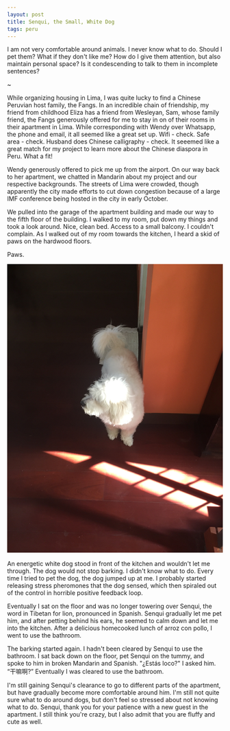```yaml
---
layout: post
title: Senqui, the Small, White Dog
tags: peru
---
```


I am not very comfortable around animals. I never know what to do. Should I pet them? What if they don't like me? How do I give them attention, but also maintain personal space? Is it condescending to talk to them in incomplete sentences?

~

While organizing housing in Lima, I was quite lucky to find a Chinese Peruvian host family, the Fangs. In an incredible chain of friendship, my friend from childhood Eliza has a friend from Wesleyan, Sam, whose family friend, the Fangs generously offered for me to stay in on of their rooms in their apartment in Lima. While corresponding with Wendy over Whatsapp, the phone and email, it all seemed like a great set up. Wifi - check. Safe area - check. Husband does Chinese calligraphy - check. It seeemed like a great match for my project to learn more about the Chinese diaspora in Peru. What a fit!

Wendy generously offered to pick me up from the airport. On our way back to her apartment, we chatted in Mandarin about my project and our respective backgrounds. The streets of Lima were crowded, though apparently the city made efforts to cut down congestion because of a large IMF conference being hosted in the city in early October.

We pulled into the garage of the apartment building and made our way to the fifth floor of the building. I walked to my room, put down my things and took a look around. Nice, clean bed. Access to a small balcony. I couldn't complain. As I walked out of my room towards the kitchen, I heard a skid of paws on the hardwood floors.

Paws.

![Alt text](/images/Senqui.JPG "~What a guy~")

An energetic white dog stood in front of the kitchen and wouldn't let me through. The dog would not stop barking. I didn't know what to do. Every time I tried to pet the dog, the dog jumped up at me. I probably started releasing stress pheromones that the dog sensed, which then spiraled out of the control in horrible positive feedback loop. 

Eventually I sat on the floor and was no longer towering over Senqui, the word in Tibetan for lion, pronounced in Spanish. Senqui gradually let me pet him, and after petting behind his ears, he seemed to calm down and let me into the kitchen. After a delicious homecooked lunch of arroz con pollo, I went to use the bathroom. 

The barking started again. I hadn't been cleared by Senqui to use the bathroom. I sat back down on the floor, pet Senqui on the tummy, and spoke to him in broken Mandarin and Spanish. "¿Estás loco?" I asked him. “干嘛啊?” Eventually I was cleared to use the bathroom. 

I'm still gaining Senqui's clearance to go to different parts of the apartment, but have gradually become more comfortable around him. I'm still not quite sure what to do around dogs, but don't feel so stressed about not knowing what to do. Senqui, thank you for your patience with a new guest in the apartment. I still think you're crazy, but I also admit that you are fluffy and cute as well. 

